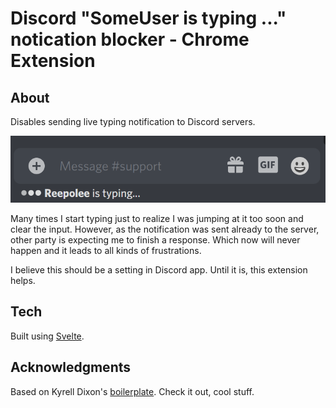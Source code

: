 # Discord "SomeUser is typing ..." notication blocker - Chrome Extension

## About

Disables sending live typing notification to Discord servers.

![SomeUser is typing ...](https://raw.githubusercontent.com/reepolee/discord-typing-blocker/main/typing.png)

Many times I start typing just to realize I was jumping at it too soon and clear the input. However, as the notification was sent already to the server, other party is expecting me to finish a response. Which now will never happen and it leads to all kinds of frustrations.

I believe this should be a setting in Discord app. Until it is, this extension helps.

## Tech

Built using [Svelte](https://svelte.dev/).

## Acknowledgments

Based on Kyrell Dixon's [boilerplate](https://github.com/kyrelldixon/svelte-tailwind-extension-boilerplate). Check it out, cool stuff.
